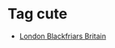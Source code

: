 <!--
title: Tag cute
date: 2020-06-28T14:43:49.357Z
tags:
-->
# Tag cute

 * [London Blackfriars Britain](127862031617.md)